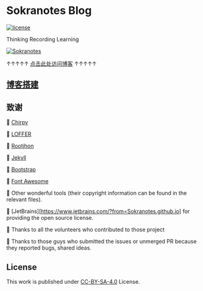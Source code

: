 # Sokranotes Blog

[![license](https://badgen.net/github/license/Sokranotes/Sokranotes.github.io?color=green)](https://github.com/Sokranotes/Sokranotes.github.io/blob/master/LICENSE)

Thinking	Recording	Learning

[![Sokranotes](https://sokranotes.github.io/assets/img/favicons/avatar.jpg)](https://sokranotes.github.io/)

↑↑↑↑↑     [点击此处访问博客](https://sokranotes.github.io/)     ↑↑↑↑↑



## [博客搭建](https://sokranotes.github.io/posts/hello-jekyll/)



## 致谢

:tada: ​[Chirpy](https://github.com/cotes2020/jekyll-theme-chirpy)

:tada: [LOFFER](https://github.com/FromEndWorld/LOFFER)

:tada: [Rootjhon](https://github.com/Rootjhon/rootjhon.github.io)

:tada: ​[Jekyll](https://jekyllrb.com/) 

:tada: ​[Bootstrap](https://getbootstrap.com/)

:tada: ​[Font Awesome](https://fontawesome.com/)

:tada: ​Other wonderful tools (their copyright information can be found in the relevant files).

:tada: [JetBrains][https://www.jetbrains.com/?from=Sokranotes.github.io] for providing the open source license.

:tada: Thanks to all the volunteers who contributed to those project

:tada: Thanks to​ those guys who submitted the issues or unmerged PR because they reported bugs, shared ideas.



## License

This work is published under [CC-BY-SA-4.0](https://creativecommons.org/licenses/by-sa/4.0/) License.

